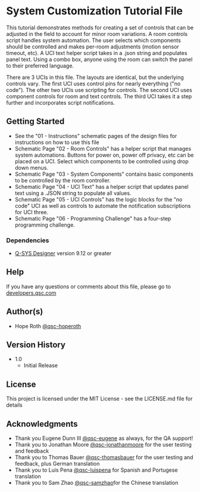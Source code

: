 # System Customization Tutorial File

This tutorial demonstrates methods for creating a set of controls that can be adjusted in the field to account for minor room variations. A room controls script handles system automation. The user selects which components should be controlled and makes per-room adjustments (motion sensor timeout, etc). A UCI text helper script takes in a .json string and populates panel text. Using a combo box, anyone using the room can switch the panel to their preferred language.

There are 3 UCIs in this file. The layouts are identical, but the underlying controls vary. The first UCI uses control pins for nearly everything ("no code"). The other two UCIs use scripting for controls. The second UCI uses component controls for room and text controls. The third UCI takes it a step further and incorporates script notifications.

## Getting Started

- See the "01 - Instructions" schematic pages of the design files for instructions on how to use this file
- Schematic Page "02 - Room Controls" has a helper script that manages system automations. Buttons for power on, power off privacy, etc can be placed on a UCI. Select which components to be controlled using drop down menus.
- Schematic Page "03 - System Components" contains basic components to be controlled by the room controller.
- Schematic Page "04 - UCI Text" has a helper script that updates panel text using a .JSON string to populate all values.
- Schematic Page "05 - UCI Controls" has the logic blocks for the "no code" UCI as well as controls to automate the notification subscriptions for UCI three.
- Schematic Page "06 - Programming Challenge" has a four-step programming challenge.

### Dependencies

- [Q-SYS Designer](https://www.qsys.com/resources/software-and-firmware/q-sys-designer-software/) version 9.12 or greater

## Help

If you have any questions or comments about this file, please go to [developers.qsc.com](https://developers.qsc.com)

## Author(s)

- Hope Roth [@qsc-hoperoth](https://github.com/qsc-hoperoth)

## Version History

- 1.0
  - Initial Release

## License

This project is licensed under the MIT License - see the LICENSE.md file for details

## Acknowledgments

- Thank you Eugene Dunn III [@qsc-eugene](https://github.com/qsc-eugene) as always, for the QA support!
- Thank you to Jonathan Moore [@qsc-jonathanmoore](https://github.com/qsc-jonathanmoore) for the user testing and feedback
- Thank you to Thomas Bauer [@qsc-thomasbauer](https://github.com/qsc-thomasbauer) for the user testing and feedback, plus German translation
- Thank you to Luis Pena [@qsc-luispena](https://github.com/qsc-luispena) for Spanish and Portugese translation
- Thank you to Sam Zhao [@qsc-samzhao](https://github.com/qsc-samzhao)for the Chinese translation
